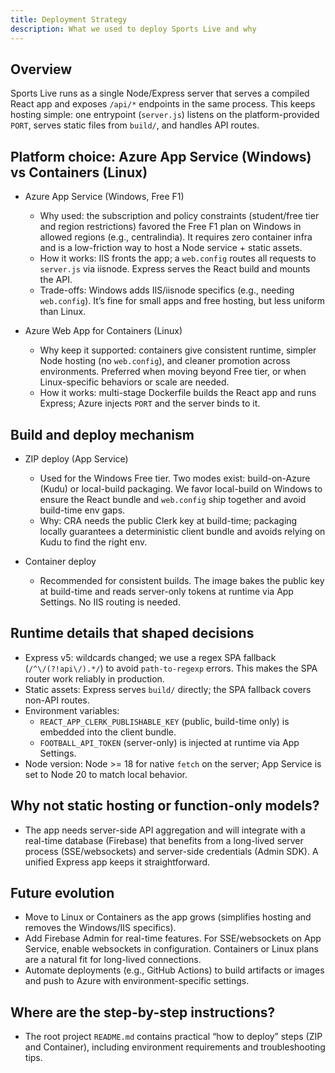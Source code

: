```yaml
---
title: Deployment Strategy
description: What we used to deploy Sports Live and why
---
```


## Overview

Sports Live runs as a single Node/Express server that serves a compiled React app and exposes `/api/*` endpoints in the same process. This keeps hosting simple: one entrypoint (`server.js`) listens on the platform-provided `PORT`, serves static files from `build/`, and handles API routes.

## Platform choice: Azure App Service (Windows) vs Containers (Linux)

- Azure App Service (Windows, Free F1)
	- Why used: the subscription and policy constraints (student/free tier and region restrictions) favored the Free F1 plan on Windows in allowed regions (e.g., centralindia). It requires zero container infra and is a low-friction way to host a Node service + static assets.
	- How it works: IIS fronts the app; a `web.config` routes all requests to `server.js` via iisnode. Express serves the React build and mounts the API.
	- Trade-offs: Windows adds IIS/iisnode specifics (e.g., needing `web.config`). It’s fine for small apps and free hosting, but less uniform than Linux.

- Azure Web App for Containers (Linux)
	- Why keep it supported: containers give consistent runtime, simpler Node hosting (no `web.config`), and cleaner promotion across environments. Preferred when moving beyond Free tier, or when Linux-specific behaviors or scale are needed.
	- How it works: multi-stage Dockerfile builds the React app and runs Express; Azure injects `PORT` and the server binds to it.

## Build and deploy mechanism

- ZIP deploy (App Service)
	- Used for the Windows Free tier. Two modes exist: build-on-Azure (Kudu) or local-build packaging. We favor local-build on Windows to ensure the React bundle and `web.config` ship together and avoid build-time env gaps.
	- Why: CRA needs the public Clerk key at build-time; packaging locally guarantees a deterministic client bundle and avoids relying on Kudu to find the right env.

- Container deploy
	- Recommended for consistent builds. The image bakes the public key at build-time and reads server-only tokens at runtime via App Settings. No IIS routing is needed.

## Runtime details that shaped decisions

- Express v5: wildcards changed; we use a regex SPA fallback (`/^\/(?!api\/).*/`) to avoid `path-to-regexp` errors. This makes the SPA router work reliably in production.
- Static assets: Express serves `build/` directly; the SPA fallback covers non-API routes.
- Environment variables:
	- `REACT_APP_CLERK_PUBLISHABLE_KEY` (public, build-time only) is embedded into the client bundle.
	- `FOOTBALL_API_TOKEN` (server-only) is injected at runtime via App Settings.
- Node version: Node >= 18 for native `fetch` on the server; App Service is set to Node 20 to match local behavior.

## Why not static hosting or function-only models?

- The app needs server-side API aggregation and will integrate with a real-time database (Firebase) that benefits from a long-lived server process (SSE/websockets) and server-side credentials (Admin SDK). A unified Express app keeps it straightforward.

## Future evolution

- Move to Linux or Containers as the app grows (simplifies hosting and removes the Windows/IIS specifics).
- Add Firebase Admin for real-time features. For SSE/websockets on App Service, enable websockets in configuration. Containers or Linux plans are a natural fit for long-lived connections.
- Automate deployments (e.g., GitHub Actions) to build artifacts or images and push to Azure with environment-specific settings.

## Where are the step-by-step instructions?

- The root project `README.md` contains practical “how to deploy” steps (ZIP and Container), including environment requirements and troubleshooting tips.
